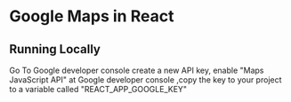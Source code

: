 # Google Maps in React

## Running Locally
Go To Google developer console create a new API key, enable "Maps JavaScript API" at Google developer console ,copy the key to your project to a variable called "REACT_APP_GOOGLE_KEY"
